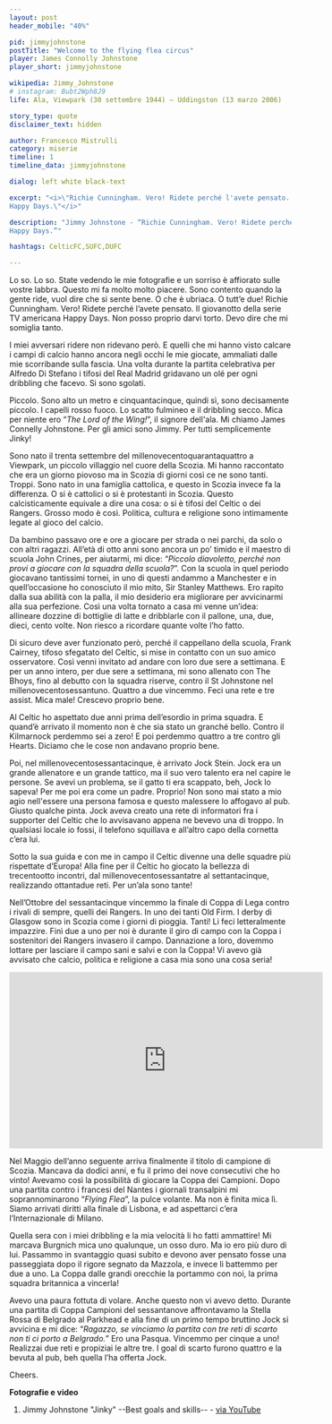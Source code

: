 ```yaml
---
layout: post
header_mobile: "40%"

pid: jimmyjohnstone
postTitle: "Welcome to the flying flea circus"
player: James Connolly Johnstone
player_short: jimmyjohnstone

wikipedia: Jimmy_Johnstone
# instagram: Bubt2Wph8J9
life: Ala, Viewpark (30 settembre 1944) – Uddingston (13 marzo 2006)

story_type: quote
disclaimer_text: hidden

author: Francesco Mistrulli
category: miserie
timeline: 1
timeline_data: jimmyjohnstone

dialog: left white black-text

excerpt: "<i>\"Richie Cunningham. Vero! Ridete perché l'avete pensato. Il giovanotto della serie TV americana
Happy Days.\"</i>"

description: "Jimmy Johnstone - “Richie Cunningham. Vero! Ridete perché l'avete pensato. Il giovanotto della serie TV americana
Happy Days.”"

hashtags: CelticFC,SUFC,DUFC

---
```

Lo so. Lo so. State vedendo le mie fotografie e un sorriso è affiorato sulle vostre labbra. Questo mi fa molto molto piacere. Sono contento quando la gente ride, vuol dire che si sente bene. O che è ubriaca. O tutt’e due! Richie Cunningham. Vero! Ridete perché l’avete pensato. Il giovanotto della serie TV americana Happy Days. Non posso proprio darvi torto. Devo dire che mi somiglia tanto.

I miei avversari ridere non ridevano però. E quelli che mi hanno visto calcare i campi di calcio hanno ancora negli occhi le mie giocate, ammaliati dalle mie scorribande sulla fascia. Una volta durante la partita celebrativa per Alfredo Di Stefano i tifosi del Real Madrid gridavano un olé per ogni dribbling che facevo. Si sono sgolati.

Piccolo. Sono alto un metro e cinquantacinque, quindi sì, sono decisamente piccolo. I capelli rosso fuoco. Lo scatto fulmineo e il dribbling secco. Mica per niente ero “_The Lord of the Wing!_”, il signore dell'ala. Mi chiamo James Connelly Johnstone. Per gli amici sono Jimmy. Per tutti semplicemente Jinky!

Sono nato il trenta settembre del millenovecentoquarantaquattro a Viewpark, un piccolo villaggio nel cuore della Scozia. Mi hanno raccontato che era un giorno piovoso ma in Scozia di giorni così ce ne sono tanti. Troppi. Sono nato in una famiglia cattolica, e questo in Scozia invece fa la differenza. O si è cattolici o si è protestanti in Scozia. Questo calcisticamente equivale a dire una cosa: o si è tifosi del Celtic o dei Rangers. Grosso modo è così. Politica, cultura e religione sono intimamente legate al gioco del calcio.

Da bambino passavo ore e ore a giocare per strada o nei parchi, da solo o con altri ragazzi. All’età di otto anni sono ancora un po’ timido e il maestro di scuola John Crines, per aiutarmi, mi dice: “_Piccolo diavoletto, perché non provi a giocare con la squadra della scuola?_”. Con la scuola in quel periodo giocavano tantissimi tornei, in uno di questi andammo a Manchester e in quell’occasione ho conosciuto il mio mito, Sir Stanley Matthews. Ero rapito dalla sua abilità con la palla, il mio desiderio era migliorare per avvicinarmi alla sua perfezione. Così una volta tornato a casa mi venne un’idea: allineare dozzine di bottiglie di latte e dribblarle con il pallone, una, due, dieci, cento volte. Non riesco a ricordare quante volte l’ho fatto.

Di sicuro deve aver funzionato però, perché il cappellano della scuola, Frank Cairney, tifoso sfegatato del Celtic, si mise in contatto con un suo amico osservatore. Così venni invitato ad andare con loro due sere a settimana. E per un anno intero, per due sere a settimana, mi sono allenato con The Bhoys, fino al debutto con la squadra riserve, contro il St Johnstone nel millenovecentosessantuno. Quattro a due vincemmo. Feci una rete e tre assist. Mica male! Crescevo proprio bene.

Al Celtic ho aspettato due anni prima dell’esordio in prima squadra. E quand’è arrivato il momento non è che sia stato un granché bello. Contro il Kilmarnock perdemmo sei a zero! E poi perdemmo quattro a tre contro gli Hearts. Diciamo che le cose non andavano proprio bene.

Poi, nel millenovecentosessantacinque, è arrivato Jock Stein. Jock era un grande allenatore e un grande tattico, ma il suo vero talento era nel capire le persone. Se avevi un problema, se il gatto ti era scappato, beh, Jock lo sapeva! Per me poi era come un padre. Proprio! Non sono mai stato a mio agio nell'essere una persona famosa e questo malessere lo affogavo al pub. Giusto qualche pinta. Jock aveva creato una rete di informatori fra i supporter del Celtic che lo avvisavano appena ne bevevo una di troppo. In qualsiasi locale io fossi, il telefono squillava e all’altro capo della cornetta c’era lui.

Sotto la sua guida e con me in campo il Celtic divenne una delle squadre più rispettate d’Europa! Alla fine per il Celtic ho giocato la bellezza di trecentootto incontri, dal millenovecentosessantatre al settantacinque, realizzando ottantadue reti. Per un’ala sono tante!

Nell’Ottobre del sessantacinque vincemmo la finale di Coppa di Lega contro i rivali di sempre, quelli dei Rangers. In uno dei tanti Old Firm. I derby di Glasgow sono in Scozia come i giorni di pioggia. Tanti! Li feci letteralmente impazzire. Finì due a uno per noi è durante il giro di campo con la Coppa i sostenitori dei Rangers invasero il campo. Dannazione a loro, dovemmo lottare per lasciare il campo sani e salvi e con la Coppa! Vi avevo già avvisato che calcio, politica e religione a casa mia sono una cosa seria!

<div class="text-center">
  <div class="videoWrapper">
    <iframe width="560" height="315" src="https://www.youtube-nocookie.com/embed/dLZiezuoh4o?start=12" title="YouTube video player" frameborder="0" allow="accelerometer; autoplay; clipboard-write; encrypted-media; gyroscope; picture-in-picture; web-share" allowfullscreen></iframe>
  </div>
</div>

Nel Maggio dell’anno seguente arriva finalmente il titolo di campione di Scozia. Mancava da dodici anni, e fu il primo dei nove consecutivi che ho vinto! Avevamo così la possibilità di giocare la Coppa dei Campioni. Dopo una partita contro i francesi del Nantes i giornali transalpini mi soprannominarono “_Flying Flea_”, la pulce volante. Ma non è finita mica lì. Siamo arrivati diritti alla finale di Lisbona, e ad aspettarci c’era l’Internazionale di Milano.

Quella sera con i miei dribbling e la mia velocità li ho fatti ammattire! Mi marcava Burgnich mica uno qualunque, un osso duro. Ma io ero più duro di lui. Passammo in svantaggio quasi subito e devono aver pensato fosse una passeggiata dopo il rigore segnato da Mazzola, e invece li battemmo per due a uno. La Coppa dalle grandi orecchie la portammo con noi, la prima squadra britannica a vincerla!

Avevo una paura fottuta di volare. Anche questo non vi avevo detto. Durante una partita di Coppa Campioni del sessantanove affrontavamo la Stella Rossa di Belgrado al Parkhead e alla fine di un primo tempo bruttino Jock si avvicina e mi dice: “_Ragazzo, se vinciamo la partita con tre reti di scarto non ti ci porto a Belgrado._” Ero una Pasqua. Vincemmo per cinque a uno! Realizzai due reti e propiziai le altre tre. I goal di scarto furono quattro e la bevuta al pub, beh quella l’ha offerta Jock.

Cheers.

<div class="post-disclaimer">
  <b>Fotografie e video</b>
  <ol>
    <li>Jimmy Johnstone "Jinky" --Best goals and skills-- - <a href="https://www.youtube.com/watch?v=dLZiezuoh4o" target="_blank">via YouTube</a></li>
  </ol>
</div>

<script>
var jimmyjohnstone=[
                {
                    type:"birth",
                    category:"event",
                    timestamps:[new Date(1944,9-1,30)],
                    text:{
                        body:"James Connolly Johnstone nasce Viewpark (Scozia), il 30 settembre 1944",
                        link:null
                    }
                },
                {
                    type:"death",
                    category:"event",
                    timestamps:[new Date(2006,3-1,13)],
                    text:{
                        body:"James Connolly Johnstone ci lascia il 13 marzo 2006 a Uddingston (Scozia)",
                        link:null
                    }
                },
                 {
                     type:"club",
                     category:"range",
                     timestamps:[1961,1975],
                     team:"Celtic",
                     text:{
                         body:"Fu ala del Celtic dal 1963 al 1975, dopo aver militato nella squadra giovanile del Blantyre, periodo in cui fu convocato per la Nazionale juniores. Ha conquistato la Coppa dei Campioni nel 1967 a Lisbona contro l'Internazionale. Con il Celtic ha vinto nove campionati scozzesi e sette Scottish Cup. Registra 308 presenze con 82 goal.",
                         link:null
                     }
                 },
                {
                    type:"club",
                    category:"range",
                    timestamps:[1975,1977],
                    team:"Sheffield United",
                    text:{
                        body:"Dopo una breve esperienza americana nei San Jose Earthquakes, nel 1975 passa allo Sheffield United dove resta per due stagioni realizzando 2 reti in 11 presenze.",
                        link:null
                    }
                },
                {
                    type:"club",
                    category:"range",
                    timestamps:[1977,1978],
                    team:"Shelbourne",
                    text:{
                        body:"Dopo 3 presenze nel Dundee United, trascorre una stagione allo Shelbourne dove gioca nove partite.",
                        link:null
                    }
                },
                {
                    type:"club",
                    category:"range",
                    timestamps:[1978,1979],
                    team:"Elgin City",
                    text:{
                        body:"Chiude la sua carriera nell'Elgin City, dove segna 2 reti in 18 apparizioni.",
                        link:null
                    }
                },
                {
                    type:"national",
                    timestamps:[1964,1974],
                    team:"Scozia",
                    apps:23,
                    goals:0
                },
                {
                    type:"cup",
                    category:"event",
                    timestamps:[new Date(1967,5-1,25),new Date(1967,5-1,25)],
                    cup:"Champions League",
                    text:{

                        body:"Nel 1967 vince la Coppa dei Campioni con i Celtic che sconfisse in finale l'Inter, e fu la prima squadra a vedersi assegnata la nuova coppa dalle grandi orecchie.",
                        link:""
                    }
                },
                {
                    type:"worldcup",
                    category:"event",
                    timestamps:[new Date(1974,7-1,10),new Date(1974,7-1,25)],
                    team:"Germania Ovest 1974",
                    text:{
                        body:"Partecipò, senza giocare, al Campionato mondiale di calcio FIFA 1974, che si tenne in Germania Ovest dal 13 giugno al 7 luglio 1974."
                    }
                },
            ];
</script>

